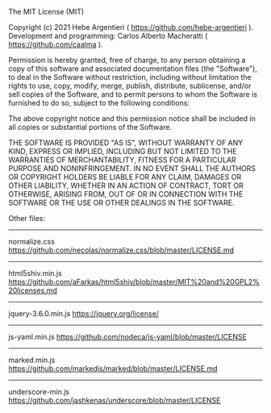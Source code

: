 The MIT License (MIT)


Copyright (c) 2021 Hebe Argentieri ( https://github.com/hebe-argentieri ).
Development and programming: Carlos Alberto Macheratti ( https://github.com/caalma ).


Permission is hereby granted, free of charge, to any person obtaining a copy
of this software and associated documentation files (the "Software"), to deal
in the Software without restriction, including without limitation the rights
to use, copy, modify, merge, publish, distribute, sublicense, and/or sell
copies of the Software, and to permit persons to whom the Software is
furnished to do so, subject to the following conditions:

The above copyright notice and this permission notice shall be included in all
copies or substantial portions of the Software.

THE SOFTWARE IS PROVIDED "AS IS", WITHOUT WARRANTY OF ANY KIND, EXPRESS OR
IMPLIED, INCLUDING BUT NOT LIMITED TO THE WARRANTIES OF MERCHANTABILITY,
FITNESS FOR A PARTICULAR PURPOSE AND NONINFRINGEMENT. IN NO EVENT SHALL THE
AUTHORS OR COPYRIGHT HOLDERS BE LIABLE FOR ANY CLAIM, DAMAGES OR OTHER
LIABILITY, WHETHER IN AN ACTION OF CONTRACT, TORT OR OTHERWISE, ARISING FROM,
OUT OF OR IN CONNECTION WITH THE SOFTWARE OR THE USE OR OTHER DEALINGS IN THE
SOFTWARE.


Other files:

---------------------------------------

normalize.css
https://github.com/necolas/normalize.css/blob/master/LICENSE.md

---------------------------------------

html5shiv.min.js
https://github.com/aFarkas/html5shiv/blob/master/MIT%20and%20GPL2%20licenses.md

---------------------------------------

jquery-3.6.0.min.js
https://jquery.org/license/

---------------------------------------

js-yaml.min.js
https://github.com/nodeca/js-yaml/blob/master/LICENSE

---------------------------------------

marked.min.js
https://github.com/markedjs/marked/blob/master/LICENSE.md

---------------------------------------

underscore-min.js
https://github.com/jashkenas/underscore/blob/master/LICENSE
